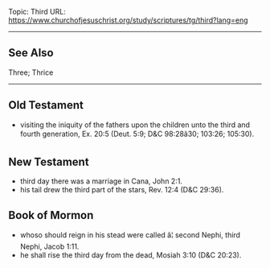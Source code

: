 Topic: Third
URL: https://www.churchofjesuschrist.org/study/scriptures/tg/third?lang=eng

---

## See Also

Three; Thrice

---

## Old Testament

- visiting the iniquity of the fathers upon the children unto the third and fourth generation, Ex. 20:5 (Deut. 5:9; D&C 98:28â30; 103:26; 105:30).

## New Testament

- third day there was a marriage in Cana, John 2:1.
- his tail drew the third part of the stars, Rev. 12:4 (D&C 29:36).

## Book of Mormon

- whoso should reign in his stead were called â¦ second Nephi, third Nephi, Jacob 1:11.
- he shall rise the third day from the dead, Mosiah 3:10 (D&C 20:23).

